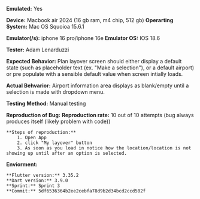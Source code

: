 **Emulated:** Yes

**Device:** Macbook air 2024 (16 gb ram, m4 chip, 512 gb)
**Operarting System:** Mac OS Squoioa 15.6.1

**Emulator(/s):** iphone 16 pro/iphone 16e
**Emulator OS:** IOS 18.6

**Tester:** Adam Lenarduzzi

**Expected Behavior:** Plan layover screen should either display a default state (such as placeholder text (ex. "Make a selection"), or a default airport) or pre populate with a sensible default value when screen intially loads. 

**Actual Behvarior:** Airport information area displays as blank/empty until a selection is made with dropdown menu. 

**Testing Method:** Manual testing

__Reproduction of Bug:__
    **Reproduction rate:** 10 out of 10 attempts (bug always produces itself (likely problem with code))
    
    **Steps of reproduction:**
        1. Open App
        2. click "My layover" button
        3. As soon as you load in notice how the location/location is not showing up until after an option is selected.
                        

__Enviorment:__

    **Flutter version:** 3.35.2
    **Dart version:** 3.9.0
    **Sprint:** Sprint 3
    **Commit:** 5df6536364b2ee2cebfa78d9b2d34bcd2ccd502f
